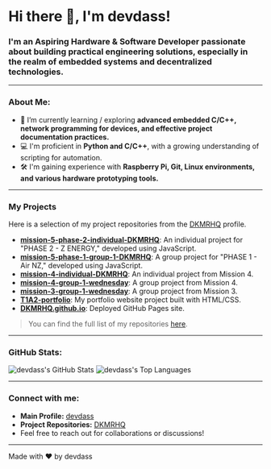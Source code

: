 # Hi there 👋, I'm devdass!

### I'm an **Aspiring Hardware & Software Developer** passionate about **building practical engineering solutions, especially in the realm of embedded systems and decentralized technologies.**

---

### About Me:

* 🌱 I’m currently learning / exploring **advanced embedded C/C++, network programming for devices, and effective project documentation practices.**
* 💻 I'm proficient in **Python and C/C++**, with a growing understanding of scripting for automation.
* 🛠️ I'm gaining experience with **Raspberry Pi, Git, Linux environments, and various hardware prototyping tools.**

---

### My Projects

Here is a selection of my project repositories from the [DKMRHQ](https://github.com/DKMRHQ) profile.

* **[mission-5-phase-2-individual-DKMRHQ](https://github.com/DKMRHQ/mission-5-phase-2-individual-DKMRHQ)**: An individual project for "PHASE 2 - Z ENERGY," developed using JavaScript.
* **[mission-5-phase-1-group-1-DKMRHQ](https://github.com/DKMRHQ/mission-5-phase-1-group-1-DKMRHQ)**: A group project for "PHASE 1 - Air NZ," developed using JavaScript.
* **[mission-4-individual-DKMRHQ](https://github.com/DKMRHQ/mission-4-individual-DKMRHQ)**: An individual project from Mission 4.
* **[mission-4-group-1-wednesday](https://github.com/DKMRHQ/mission-4-group-1-wednesday)**: A group project from Mission 4.
* **[mission-3-group-1-wednesday](https://github.com/DKMRHQ/mission-3-group-1-wednesday)**: A group project from Mission 3.
* **[T1A2-portfolio](https://github.com/DKMRHQ/T1A2-portfolio)**: My portfolio website project built with HTML/CSS.
* **[DKMRHQ.github.io](https://github.com/DKMRHQ/DKMRHQ.github.io)**: Deployed GitHub Pages site.

> You can find the full list of my repositories [here](https://github.com/DKMRHQ?tab=repositories).

---

### GitHub Stats:

![devdass's GitHub Stats](https://github-readme-stats.vercel.app/api?username=devdass&show_icons=true&theme=radical&hide_title=true&bg_color=0D1117&text_color=E6EDF3)
![devdass's Top Languages](https://github-readme-stats.vercel.app/api/top-langs/?username=devdass&layout=compact&theme=radical&hide_title=true&bg_color=0D1117&text_color=E6EDF3)

---

### Connect with me:

* **Main Profile:** [devdass](https://github.com/devdass)
* **Project Repositories:** [DKMRHQ](https://github.com/DKMRHQ)
* Feel free to reach out for collaborations or discussions!

---

Made with ❤️ by devdass
